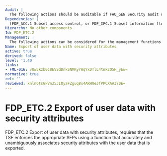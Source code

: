 ```yaml
---
Audit: |
  The following actions should be auditable if FAU_GEN Security audit data generation is included in the PP, PP-Module, functional package or ST: a) minimal: Successful export of information; b) basic: All attempts to export information.
Dependencies: |
  [FDP_ACC.1 Subset access control, or FDP_IFC.1 Subset information flow control]
Hierarchy: No other components.
Id: FDP_ETC.2
Management: |
  The following actions can be considered for the management functions in FMT: a) the additional exportation control rules can be configurable by a user in a defined role.
Name: Export of user data with security attributes
active: true
derived: false
level: '1.40'
links:
- FML-016: vUw5kzb0c8EVSdDnkSNMKyrWqYxDTlL4tnk2O5H_yEw=
normative: true
ref: ''
reviewed: knln6tsGFVn35JIOyaFZguq8x4ARH0eJfPPCXAA370E=
---
```


# FDP_ETC.2 Export of user data with security attributes

FDP_ETC.2 Export of user data with security attributes, requires that the TSF enforces the appropriate SFPs using a function that accurately and unambiguously associates security attributes with the user data that is exported.